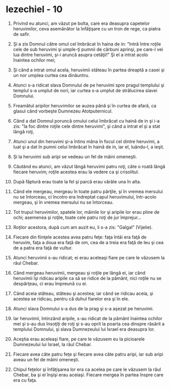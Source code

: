 # Iezechiel - 10

1. Privind eu atunci, am văzut pe bolta, care era deasupra capetelor heruvimilor, ceva asemănător la înfăţişare cu un tron de rege, ca piatra de safir. 

2. Şi a zis Domnul către omul cel îmbrăcat în haina de in: "Intră între roţile cele de sub heruvimi şi umple-ţi pumnii de cărbuni aprinşi, pe care-I vei lua dintre heruvimi, şi-i aruncă asupra cetăţii!" Şi el a intrat acolo înaintea ochilor mei;

3. Şi când a intrat omul acela, heruvimii stăteau în partea dreaptă a casei şi un nor umplea curtea cea dinăuntru. 

4. Atunci s-a ridicat slava Domnului de pe heruvimi spre pragul templului şi templul s-a umplut de nori, iar curtea s-a umplut de strălucirea slavei Domnului. 

5. Freamătul aripilor heruvimilor se auzea până şi în curtea de afară, ca glasul când vorbeşte Dumnezeu Atotputernicul. 

6. Când a dat Domnul poruncă omului celui îmbrăcat cu haină de in şi i-a zis: "Ia foc dintre roţile cele dintre heruvimi", şi când a intrat el şi a stat lângă roţi, 

7. Atunci unul din heruvimi şi-a întins mâna în focul cel dintre heruvimi, a luat şi a dat în pumni celui îmbrăcat în haină de in, iar el, luându-l, a ieşit. 

8. Şi la heruvimi sub aripi se vedeau un fel de mâini omeneşti. 

9. Căutând eu atunci, am văzut lângă heruvimi patru roţi, câte o roată lângă fiecare heruvim; roţile acestea erau la vedere ca şi crisolitul. 

10. După făptură erau toate la fel şi parcă erau vârâte una în alta. 

11. Când ele mergeau, mergeau în toate patru părţile, şi în vremea mersului nu se întorceau, ci încotro era îndreptat capul heruvimului, într-acolo mergeau, şi în vremea mersului nu se întorceau. 

12. Tot trupul heruvimilor, spatele lor, mâinile lor şi aripile lor erau pline de ochi; asemenea şi roţile, toate cele patru roţi de jur împrejur... 

13. Roţilor acestora, după cum am auzit eu, li s-a zis: "Galgal" (Vijelie). 

14. Fiecare din fiinţele acestea avea patru feţe: faţa întâi era faţă de heruvim, faţa a doua era faţă de om, cea de a treia era faţă de leu şi cea de a patra era faţă de vultur. 

15. Atunci heruvimii s-au ridicat; ei erau aceleaşi fiare pe care le văzusem la râul Chebar. 

16. Când mergeau heruvimii, mergeau şi roţile pe lângă ei, iar când heruvimii îşi ridicau aripile ca să se ridice de la pământ, nici roţile nu se despărţeau, ci erau împreună cu ei. 

17. Când aceia stăteau, stăteau şi acestea; iar când se ridicau aceia, şi acestea se ridicau, pentru că duhul fiarelor era şi în ele. 

18. Atunci slava Domnului s-a dus de la prag şi s-a aşezat pe heruvimi. 

19. Iar heruvimii, întinzând aripile, s-au ridicat de la pământ înaintea ochilor mei şi s-au dus însoţiţi de roţi şi s-au oprit la poarta cea dinspre răsărit a templului Domnului, şi slava Dumnezeului lui Israel era deasupra lor. 

20. Aceştia erau aceleaşi fiare, pe care le văzusem eu la picioarele Dumnezeului lui Israel, la râul Chebar. 

21. Fiecare avea câte patru feţe şi fiecare avea câte patru aripi, iar sub aripi aveau un fel de mâini omeneşti. 

22. Chipul feţelor şi înfăţişarea lor era ca acelea pe care le văzusem la râul Chebar, ba şi ei înşişi erau aceiaşi. Fiecare mergea în partea înspre care era cu faţa. 

